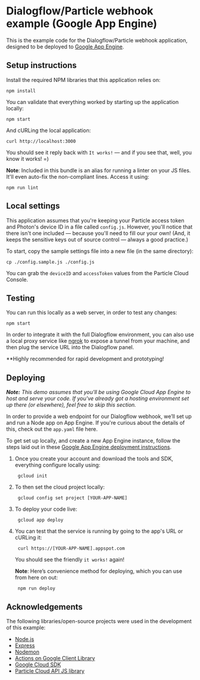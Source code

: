 # Dialogflow/Particle webhook example (Google App Engine)

This is the example code for the Dialogflow/Particle webhook application, designed to be deployed to [Google App Engine](https://cloud.google.com/appengine/).

## Setup instructions

Install the required NPM libraries that this application relies on:

    npm install

You can validate that everything worked by starting up the application locally:

    npm start

And cURLing the local application:

    curl http://localhost:3000

You should see it reply back with `It works!` — and if you see that, well, you know it works! =)

**Note**: Included in this bundle is an alias for running a linter on your JS files. It'll even auto-fix the non-compliant lines. Access it using:

    npm run lint

## Local settings

This application assumes that you're keeping your Particle access token and Photon's device ID in a file called `config.js`. However, you'll notice that there isn't one included — because you'll need to fill our your own! (And, it keeps the sensitive keys out of source control — always a good practice.)

To start, copy the sample settings file into a new file (in the same directory):

    cp ./config.sample.js ./config.js

You can grab the `deviceID` and `accessToken` values from the Particle Cloud Console.

## Testing

You can run this locally as a web server, in order to test any changes:

    npm start

In order to integrate it with the full Dialogflow environment, you can also use a local proxy service like [ngrok](https://ngrok.com/) to expose a tunnel from your machine, and then plug the service URL into the Dialogflow panel.

**Highly recommended for rapid development and prototyping!

## Deploying

*__Note:__ This demo assumes that you'll be using Google Cloud App Engine to host and serve your code. If you've already got a hosting environment set up there (or elsewhere), feel free to skip this section.*

In order to provide a web endpoint for our Dialogflow webhook, we’ll set up and run a Node app on App Engine. If you're curious about the details of this, check out the `app.yaml` file here.

To get set up locally, and create a new App Engine instance, follow the steps laid out in these [Google App Engine deployment instructions](https://developers.google.com/actions/tools/fulfillment-hosting#deploying_to_google_app_engine).

1. Once you create your account and download the tools and SDK, everything configure locally using:

        gcloud init

1. To then set the cloud project locally:

        gcloud config set project [YOUR-APP-NAME]

1. To deploy your code live:

        gcloud app deploy

1. You can test that the service is running by going to the app's URL or cURLing it:

        curl https://[YOUR-APP-NAME].appspot.com

    You should see the friendly `it works!` again!

    **Note**: Here’s convenience method for deploying, which you can use from here on out:

        npm run deploy

## Acknowledgements

The following libraries/open-source projects were used in the development of this example:

- [Node.js](http://nodejs.org/)
- [Express](https://expressjs.com/)
- [Nodemon](https://github.com/remy/nodemon)
- [Actions on Google Client Library](https://github.com/actions-on-google/actions-on-google-nodejs)
- [Google Cloud SDK](https://cloud.google.com/sdk/docs/)
- [Particle Cloud API JS library](https://github.com/spark/particle-api-js)